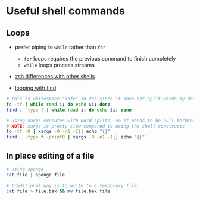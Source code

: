 # Useful shell commands

## Loops

- prefer piping to `while` rather than `for`
  - `for` loops requires the previous command to finish completely
  - `while` loops process streams

- [zsh differences with other shells](http://zsh.sourceforge.net/FAQ/zshfaq02.html#l10)
- [looping with find](https://stackoverflow.com/a/9612232)

```zsh
# This is whitespace "safe" in zsh since it does not split words by default
fd -tf | while read i; do echo $i; done
find . -type f | while read i; do echo $i; done

# Using xargs executes with word splits, so it needs to be null terminated
# NOTE: xargs is pretty slow compared to using the shell constructs
fd -tf -0 | xargs -0 -n1 -I{} echo "{}"
find . -type f -print0 | xargs -0 -n1 -I{} echo "{}"
```

## In place editing of a file

```bash
# using sponge
cat file | sponge file

# traditional way is to write to a temporary file
cat file > file.bak && mv file.bak file
```
